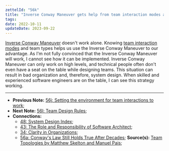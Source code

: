 ```yaml
---
zettelId: "56k"
title: "Inverse Conway Maneuver gets help from team interaction modes and team types to succeed"
tags:
date: 2022-10-11
updateDate: 2023-09-22
---
```


[Inverse Conway Maneuver](https://www.thoughtworks.com/en-de/radar/techniques/inverse-conway-maneuver) doesn't work alone. Knowing [team interaction modes](/notes/56f/) and team types helps us use the Inverse Conway Maneuver to our advantage. As I'm not fully convinced that the Inverse Conway Maneuver will work, I cannot see how it can be implemented. Inverse Conway Maneuver can only work on high levels, and technical people often don't even have a seat on the table while designing teams. This situation can result in bad organization and, therefore, system design. When skilled and experienced software engineers are on the table, I can see this strategy working.

---

- **Previous Note:** [56j: Setting the environment for team interactions to work](/notes/56j/);
- **Next Note:** [56l: Team Design Rules](/notes/56l/);
- **Connections:**
  - [48: System Design Index](/notes/48/);
  - [43: The Role and Responsibility of Software Architect](/notes/43/);
  - [34: Clarity in Organizations](/notes/34/);
  - [56a: Conway's Law Still Holds True After Decades](/notes/56a/);
**Source(s):** [Team Topologies by Matthew Skelton and Manuel Pais](/books/team-topologies-book-review-summary-and-notes/);
